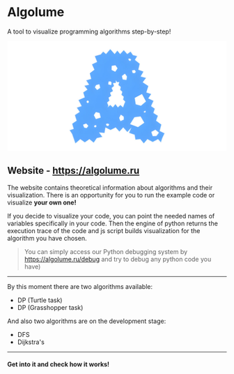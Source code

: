 # Algolume

A tool to visualize programming algorithms step-by-step!

![ahor.png](media%2Fahor.png)

## Website - https://algolume.ru
The website contains theoretical information about algorithms and their visualization.
There is an opportunity for you to run the example code or visualize **your own one!** 

If you decide to visualize your code, you can point the needed names of variables specifically in your code. 
Then the engine of python returns the execution trace of the code and js script builds visualization for the algorithm you have chosen.

> You can simply access our Python debugging system by https://algolume.ru/debug and try to debug any python code you have)

---

By this moment there are two algorithms available:
- DP (Turtle task)
- DP (Grasshopper task)

And also two algorithms are on the development stage:
- DFS
- Dijkstra's

---

#### Get into it and check how it works!
